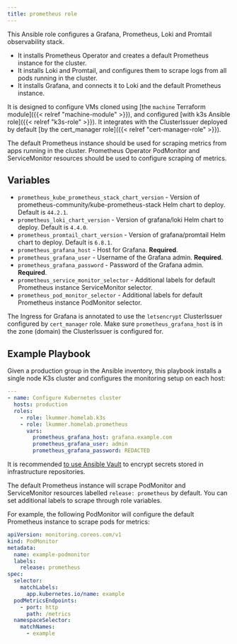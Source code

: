 ```yaml
---
title: prometheus role
---
```


This Ansible role configures a Grafana, Prometheus, Loki and Promtail observability stack.

* It installs Prometheus Operator and creates a default Prometheus instance for the cluster.
* It installs Loki and Promtail, and configures them to scrape logs from all pods running in the cluster.
* It installs Grafana, and connects it to Loki and the default Prometheus instance.

It is designed to configure VMs cloned using [the `machine` Terraform module]({{< relref "machine-module" >}}), and configured [with k3s Ansible role]({{< relref "k3s-role" >}}).
It integrates with the ClusterIssuer deployed by default [by the cert_manager role]({{< relref "cert-manager-role" >}}).

The default Prometheus instance should be used for scraping metrics from apps running in the cluster.
Prometheus Operator PodMonitor and ServiceMonitor resources should be used to configure scraping of metrics.

## Variables

* `prometheus_kube_prometheus_stack_chart_version` - Version of prometheus-community/kube-prometheus-stack Helm chart to deploy. Default is `44.2.1`.
* `prometheus_loki_chart_version` - Version of grafana/loki Helm chart to deploy. Default is `4.4.0`.
* `prometheus_promtail_chart_version` - Version of grafana/promtail Helm chart to deploy. Default is `6.8.1`.
* `prometheus_grafana_host` - Host for Grafana. **Required**.
* `prometheus_grafana_user` - Username of the Grafana admin. **Required**.
* `prometheus_grafana_password` - Password of the Grafana admin. **Required**.
* `prometheus_service_monitor_selector` - Additional labels for default Prometheus instance ServiceMonitor selector.
* `prometheus_pod_monitor_selector` - Additional labels for default Prometheus instance PodMonitor selector.

The Ingress for Grafana is annotated to use the `letsencrypt` ClusterIssuer configured by `cert_manager` role.
Make sure `prometheus_grafana_host` is in the zone (domain) the ClusterIssuer is configured for.

## Example Playbook

Given a production group in the Ansible inventory, this playbook installs a single node K3s cluster and configures the monitoring setup on each host:

```yaml
---
- name: Configure Kubernetes cluster
  hosts: production
  roles:
    - role: lkummer.homelab.k3s
    - role: lkummer.homelab.prometheus
      vars:
        prometheus_grafana_host: grafana.example.com
        prometheus_grafana_user: admin
        prometheus_grafana_password: REDACTED
```

It is recommended [to use Ansible Vault](https://docs.ansible.com/ansible/latest/cli/ansible-vault.html) to encrypt secrets stored in infrastructure repositories.

The default Prometheus instance will scrape PodMonitor and ServiceMonitor resources labelled `release: prometheus` by default.
You can set additional labels to scrape through role variables.

For example, the following PodMonitor will configure the default Prometheus instance to scrape pods for metrics:

```yaml
apiVersion: monitoring.coreos.com/v1
kind: PodMonitor
metadata:
  name: example-podmonitor
  labels:
    release: prometheus
spec:
  selector:
    matchLabels:
      app.kubernetes.io/name: example
  podMetricsEndpoints:
    - port: http
      path: /metrics
  namespaceSelector:
    matchNames:
      - example
```
